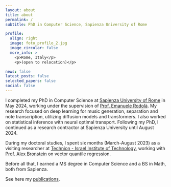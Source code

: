 ```yaml
---
layout: about
title: about
permalink: /
subtitle: PhD in Computer Science, Sapienza University of Rome

profile:
  align: right
  image: foto_profilo_2.jpg
  image_circular: false
  more_info: >
    <p>Rome, Italy</p>
    <p>(open to relocation)</p>

news: false
latest_posts: false
selected_papers: false
social: false
---
```


I completed my PhD in Computer Science at [Sapienza University of Rome](https://www.uniroma1.it/en/pagina-strutturale/home) in May 2024, working under the supervision of [Prof. Emanuele Rodolà](https://scholar.google.com/citations?user=-EH4wBYAAAAJ). My research focused on deep learning for music generation, separation and note transcription, utilizing diffusion models and transformers. I also worked on statistical inference with neural optimal transport. Following my PhD, I continued as a research contractor at Sapienza University until August 2024.

During my doctoral studies, I spent six months (March-August 2023) as a visiting researcher at [Technion - Israel Institute of Technology](https://www.technion.ac.il/en/), working with [Prof. Alex Bronstein](https://scholar.google.com/citations?user=lafKN0sAAAAJ) on vector quantile regression. 

Before all that, I earned a MS degree in Computer Science and a BS in Math, both from Sapienza.

See here my [publications](/publications/).
